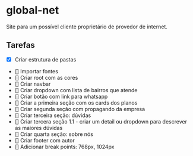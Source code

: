 # global-net
Site para um possível cliente proprietário de provedor de internet. 


## Tarefas 

- [X] Criar estrutura de pastas
- [] Importar fontes
- [] Criar root com as cores
- [] Criar navbar 
- [] Criar dropdown com lista de bairros que atende
- [] Criar botão com link para whatsapp
- [] Criar a primeira seção com os cards dos planos 
- [] Criar segunda seção com propagando da empresa
- [] Criar terceira seção: dúvidas
- [] Criar tercera seção 1.1 - criar um detail ou dropdown para descrever as maiores dúvidas
- [] Criar quarta seção: sobre nós
- [] Criar footer com autor
- [] Adicionar break points: 768px, 1024px 

